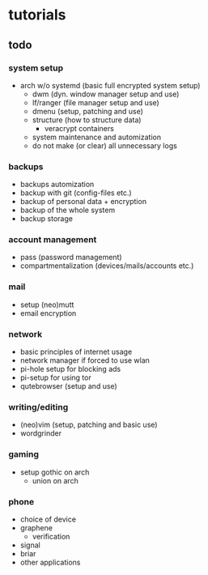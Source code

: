 # tutorials

## todo  

### system setup
* arch w/o systemd (basic full encrypted system setup)  
  * dwm (dyn. window manager setup and use)  
  * lf/ranger (file manager setup and use)  
  * dmenu (setup, patching and use)  
  * structure (how to structure data)  
    * veracrypt containers  
  * system maintenance and automization  
  * do not make (or clear) all unnecessary logs  
 
### backups
* backups automization  
* backup with git (config-files etc.)  
* backup of personal data + encryption  
* backup of the whole system  
* backup storage  

### account management  
* pass (password management)  
* compartmentalization (devices/mails/accounts etc.)  

### mail
* setup (neo)mutt  
* email encryption  

### network
* basic principles of internet usage  
* network manager if forced to use wlan  
* pi-hole setup for blocking ads  
* pi-setup for using tor  
* qutebrowser (setup and use)  

### writing/editing
* (neo)vim (setup, patching and basic use)  
* wordgrinder  

### gaming
* setup gothic on arch  
  * union on arch  

### phone
* choice of device  
* graphene  
  * verification  
* signal  
* briar  
* other applications  
